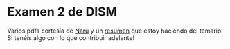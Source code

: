 # Examen 2 de DISM
Varios pdfs cortesía de [Naru](https://github.com/Narukage) y un [resumen](https://github.com/abramaran/Examen-2-DISM/blob/master/Resumen%20DISM%20parcial%202.md) que estoy haciendo del temario. Si tenéis algo con lo que contribuir adelante!
